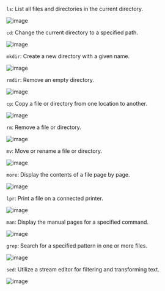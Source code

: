  `ls`: List all files and directories in the current directory.

 ![image](https://github.com/atharavpatil77/31_Atharav_OS_Lab_manual/assets/142776774/0d8d5899-ee85-4978-aa5a-ab22b345242a)

 `cd`: Change the current directory to a specified path.



![image](https://github.com/atharavpatil77/31_Atharav_OS_Lab_manual/assets/142776774/8c87f6ae-8f81-4607-9f52-f117e48ff55e)

 
 
 `mkdir`: Create a new directory with a given name.





 ![image](https://github.com/atharavpatil77/31_Atharav_OS_Lab_manual/assets/142776774/d00048e3-52b8-43e0-a41a-407e5db2aa6e)

 `rmdir`: Remove an empty directory.





 ![image](https://github.com/atharavpatil77/31_Atharav_OS_Lab_manual/assets/142776774/b692b031-bbf2-4e96-8c53-166467b2cd9b)

 `cp`: Copy a file or directory from one location to another.



 ![image](https://github.com/atharavpatil77/31_Atharav_OS_Lab_manual/assets/142776774/33bd14b5-d8c8-46ce-b41d-f2cfa2bea234)

 `rm`: Remove a file or directory.






 ![image](https://github.com/atharavpatil77/31_Atharav_OS_Lab_manual/assets/142776774/c8c2d6be-f573-46f2-b9c4-78d98a5d02c9)

 `mv`: Move or rename a file or directory.





 ![image](https://github.com/atharavpatil77/31_Atharav_OS_Lab_manual/assets/142776774/b871317a-7b77-45d8-8c76-28e48c1da872)

 `more`: Display the contents of a file page by page.




 ![image](https://github.com/atharavpatil77/31_Atharav_OS_Lab_manual/assets/142776774/4d965841-2d89-4b93-9f4f-79d4887acd42)

 `lpr`: Print a file on a connected printer.





 ![image](https://github.com/atharavpatil77/31_Atharav_OS_Lab_manual/assets/142776774/84894037-ef1b-43ae-b4dd-5b98d6a5d92a)

 `man`: Display the manual pages for a specified command.







 ![image](https://github.com/atharavpatil77/31_Atharav_OS_Lab_manual/assets/142776774/e5246a5e-c201-4bf5-b3b7-50ea3d01d486)

 `grep`: Search for a specified pattern in one or more files.






 ![image](https://github.com/atharavpatil77/31_Atharav_OS_Lab_manual/assets/142776774/62daefd2-c8ce-4209-8591-4c3c1aeb7950)

 `sed`: Utilize a stream editor for filtering and transforming text.





![image](https://github.com/atharavpatil77/31_Atharav_OS_Lab_manual/assets/142776774/7db1d77f-b8ff-4699-8287-c644b375a569)





